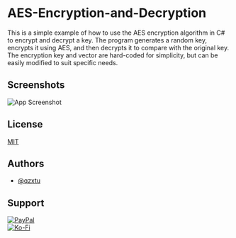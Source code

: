 # AES-Encryption-and-Decryption

This is a simple example of how to use the AES encryption algorithm in C# to encrypt and decrypt a key. The program generates a random key, encrypts it using AES, and then decrypts it to compare with the original key. The encryption key and vector are hard-coded for simplicity, but can be easily modified to suit specific needs.

## Screenshots

![App Screenshot](https://cdn.discordapp.com/attachments/1008195045960204349/1097924203765829662/New_Website_Blue_Mockup_Instagram_-_Laptop_1.gif)

## License

[MIT](https://choosealicense.com/licenses/mit/)

## Authors

- [@qzxtu](https://www.github.com/fl2on)

## Support

 [![PayPal](https://img.shields.io/badge/PayPal-00457C?style=for-the-badge&logo=paypal&logoColor=white)](https://paypal.me/nova355killer)   
 [![Ko-Fi](https://img.shields.io/badge/kofi-00457C?style=for-the-badge&logo=ko-fi&logoColor=white)](https://ko-fi.com/nova355)
